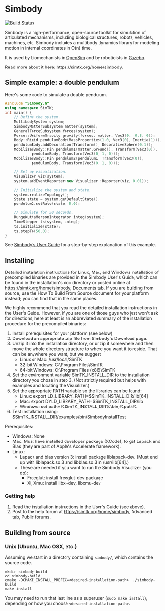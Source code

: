 Simbody
=======
[![Build Status](https://travis-ci.org/simbody/simbody.png?branch=master)](https://travis-ci.org/simbody/simbody)

Simbody is a high-performance, open-source toolkit for simulation of 
articulated mechanisms, including biological structures, robots, vehicles,
machines, etc. Simbody includes a multibody dynamics library for modeling
motion in internal coordinates in O(n) time.

It is used by biomechanists in [OpenSim](http://opensim.stanford.edu) and by
roboticists in [Gazebo](http://gazebosim.org).

Read more about it here: https://simtk.org/home/simbody.


Simple example: a double pendulum
---------------------------------
Here's some code to simulate a double pendulum.

```cpp
#include "Simbody.h"
using namespace SimTK;
int main() {
    // Define the system.
    MultibodySystem system;
    SimbodyMatterSubsystem matter(system);
    GeneralForceSubsystem forces(system);
    Force::UniformGravity gravity(forces, matter, Vec3(0, -9.8, 0));
    Body::Rigid pendulumBody(MassProperties(1.0, Vec3(0), Inertia(1)));
    pendulumBody.addDecoration(Transform(), DecorativeSphere(0.1));
    MobilizedBody::Pin pendulum1(matter.Ground(), Transform(Vec3(0)),
            pendulumBody, Transform(Vec3(0, 1, 0)));
    MobilizedBody::Pin pendulum2(pendulum1, Transform(Vec3(0)),
            pendulumBody, Transform(Vec3(0, 1, 0)));

    // Set up visualization.
    Visualizer viz(system);
    system.addEventReporter(new Visualizer::Reporter(viz, 0.01));

    // Initialize the system and state.
    system.realizeTopology();
    State state = system.getDefaultState();
    pendulum2.setRate(state, 5.0);

    // Simulate for 50 seconds.
    RungeKuttaMersonIntegrator integ(system);
    TimeStepper ts(system, integ);
    ts.initialize(state);
    ts.stepTo(50.0);
}
```

See [Simbody's User Guide][1] for a step-by-step explanation of this example.

Installing
----------
Detailed installation instructions for Linux, Mac, and Windows installation
of precompiled binaries are provided in the Simbody User's Guide, which can 
be found in the installation's doc directory or posted online at 
https://simtk.org/home/simbody, Documents tab. If you are building from 
source, use the How To Build From Source document for your platform instead;
you can find that in the same places. 

We highly recommend that you read the detailed installation instructions in
the User's Guide. However, if you are one of those guys who just won't ask 
for directions, here at least is an abbreviated summary of the installation 
procedure for the precompiled binaries:

1. Install prerequisites for your platform (see below)
2. Download an appropriate .zip file from Simbody's Download page.
3. Unzip it into the installation directory, or unzip it somewhere and then
   move the whole directory structure to where you want it to reside. That can
   be anywhere you want, but we suggest 
    - Linux or Mac:   /usr/local/SimTK 
    - 32-bit Windows: C:\Program Files\SimTK
    - 64-bit Windows: C:\Program Files (x86)\SimTK
4. Set the environment variable SimTK_INSTALL_DIR to the installation directory
   you chose in step 3. (Not strictly required but helps with examples and
   locating the Visualizer.)
5. Set the appropriate PATH variable so the libraries can be found:
    - Linux:   export LD_LIBRARY_PATH=$SimTK_INSTALL_DIR/lib[64]
    - Mac:     export DYLD_LIBRARY_PATH=$SimTK_INSTALL_DIR/lib
    - Windows: set    path=%SimTK_INSTALL_DIR%\bin;%path%
6. Test installation using:
    $SimTK_INSTALL_DIR/examples/bin/SimbodyInstallTest

Prerequisites:
-  Windows: None
-  Mac: Must have installed developer package (XCode), to get Lapack and Blas
       (they are part of Apple's Accelerate framework).
-  Linux:
    - Lapack and blas version 3: install package liblapack-dev. (Must end up
      with liblapack.so.3 and libblas.so.3 in /usr/lib[64].)
    - These are needed if you want to run the Simbody Visualizer (you do):
        - Freeglut: install freeglut-dev package
        - Xi, Xmu: install libxi-dev, libxmu-dev

### Getting help

1. Read the installation instructions in the User's Guide (see above).
2. Post to the help forum at https://simtk.org/home/simbody, Advanced tab,
   Public forums.


Building from source
--------------------

### Unix (Ubuntu, Mac OSX, etc.)
Assuming we start in a directory containing `simbody/`, which contains the
source code.

```
mkdir simbody-build
cd simbody-build
cmake -DCMAKE_INSTALL_PREFIX=<desired-installation-path> ../simbody-build
make install
```

You may need to run that last line as a superuser (`sudo make install`),
depending on how you choose `<desired-installation-path>`.



[1]: https://github.com/simbody/simbody/raw/master/Simbody/doc/SimbodyAndMolmodelUserGuide.pdf

